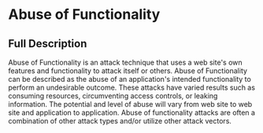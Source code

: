 # Abuse of Functionality
## Full Description
Abuse of Functionality is an attack technique that uses a web site's own features and functionality to attack itself or others. Abuse of Functionality can be described as the abuse of an application's intended functionality to perform an undesirable outcome. These attacks have varied results such as consuming resources, circumventing access controls, or leaking information. The potential and level of abuse will vary from web site to web site and application to application. Abuse of functionality attacks are often a combination of other attack types and/or utilize other attack vectors.
